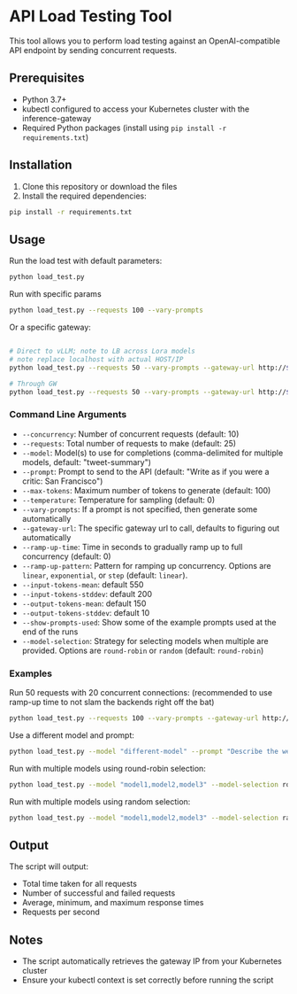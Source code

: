 # API Load Testing Tool

This tool allows you to perform load testing against an OpenAI-compatible API endpoint by sending concurrent requests.

## Prerequisites

- Python 3.7+
- kubectl configured to access your Kubernetes cluster with the inference-gateway
- Required Python packages (install using `pip install -r requirements.txt`)

## Installation

1. Clone this repository or download the files
2. Install the required dependencies:

```bash
pip install -r requirements.txt
```

## Usage

Run the load test with default parameters:

```bash
python load_test.py
```

Run with specific params

```bash
python load_test.py --requests 100 --vary-prompts
```

Or a specific gateway:

```bash

# Direct to vLLM; note to LB across Lora models
# note replace localhost with actual HOST/IP
python load_test.py --requests 50 --vary-prompts --gateway-url http://$DIRECT_IP:$DIRECT_PORT --concurrency 10 --model "tweet-summary-0,tweet-summary-1"

# Through GW
python load_test.py --requests 50 --vary-prompts --gateway-url http://$IP:$PORT --concurrency 10 
```

### Command Line Arguments

- `--concurrency`: Number of concurrent requests (default: 10)
- `--requests`: Total number of requests to make (default: 25)
- `--model`: Model(s) to use for completions (comma-delimited for multiple models, default: "tweet-summary")
- `--prompt`: Prompt to send to the API (default: "Write as if you were a critic: San Francisco")
- `--max-tokens`: Maximum number of tokens to generate (default: 100)
- `--temperature`: Temperature for sampling (default: 0)
- `--vary-prompts`: If a prompt is not specified, then generate some automatically
- `--gateway-url`: The specific gateway url to call, defaults to figuring out automatically
- `--ramp-up-time`: Time in seconds to gradually ramp up to full concurrency (default: 0)
- `--ramp-up-pattern`: Pattern for ramping up concurrency. Options are `linear`, `exponential`, or `step` (default: `linear`).
- `--input-tokens-mean`: default 550
- `--input-tokens-stddev`: default 200
- `--output-tokens-mean`: default 150
- `--output-tokens-stddev`: default 10
- `--show-prompts-used`: Show some of the example prompts used at the end of the runs
- `--model-selection`: Strategy for selecting models when multiple are provided. Options are `round-robin` or `random` (default: `round-robin`)

### Examples

Run 50 requests with 20 concurrent connections:
(recommended to use ramp-up time to not slam the backends right off the bat)

```bash
python load_test.py --requests 100 --vary-prompts --gateway-url http://$IP:$PORT --concurrency 50 --ramp-up-time 30

```

Use a different model and prompt:

```bash
python load_test.py --model "different-model" --prompt "Describe the weather in New York"
```

Run with multiple models using round-robin selection:
```bash
python load_test.py --model "model1,model2,model3" --model-selection round-robin
```

Run with multiple models using random selection:
```bash
python load_test.py --model "model1,model2,model3" --model-selection random
```

## Output

The script will output:
- Total time taken for all requests
- Number of successful and failed requests
- Average, minimum, and maximum response times
- Requests per second

## Notes

- The script automatically retrieves the gateway IP from your Kubernetes cluster
- Ensure your kubectl context is set correctly before running the script